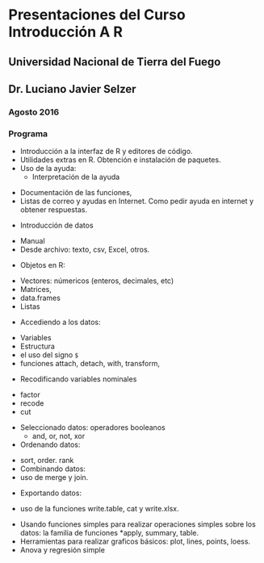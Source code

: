 # Presentaciones del Curso Introducción A R
## Universidad Nacional de Tierra del Fuego
## Dr. Luciano Javier Selzer

### Agosto 2016

### Programa

+	Introducción a la interfaz de R y editores de código. 
+	Utilidades extras en R. Obtención e instalación de paquetes. 
+	Uso de la ayuda: 
	- Interpretación de la ayuda
  - Documentación de las funciones, 
  - Listas de correo y ayudas en Internet. Como pedir ayuda en internet y obtener respuestas. 
+	Introducción de datos
  -	Manual
  -	Desde archivo: texto, csv, Excel, otros.
+	Objetos en R:
  -	Vectores: númericos (enteros, decimales, etc)
  -	Matrices,
  -	data.frames
  -	Listas 
+	Accediendo a los datos: 
  -	Variables
  -	Estructura
  -	el uso del signo `$`
  -	funciones attach, detach, with, transform, 
+	Recodificando variables nominales
  -	factor
  -	recode
  -	cut
+ Seleccionado datos: operadores booleanos
  -	and, or, not, xor
+	Ordenando datos: 
  -	sort, order. rank
  -	Combinando datos:
  - uso de merge y join. 
+	Exportando datos: 
  -	uso de la funciones write.table, cat y write.xlsx. 
+ Usando funciones simples para realizar operaciones simples sobre los datos: 
  la familia de funciones *apply, summary, table. 
+	Herramientas para realizar graficos básicos: plot, lines, points, loess.
+ Anova y regresión simple
